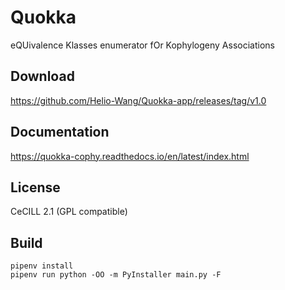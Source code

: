 #  Quokka
eQUivalence Klasses enumerator fOr Kophylogeny Associations

## Download

https://github.com/Helio-Wang/Quokka-app/releases/tag/v1.0

## Documentation

https://quokka-cophy.readthedocs.io/en/latest/index.html


## License

CeCILL 2.1 (GPL compatible)


## Build

```
pipenv install
pipenv run python -OO -m PyInstaller main.py -F
```
